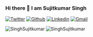 
### Hi there 👋 I am Sujitkumar Singh

<!--
**SinghSujitkumar/SinghSujitkumar** is a ✨ _special_ ✨ repository because its `README.md` (this file) appears on your GitHub profile.


- 🔭 I’m currently trying to solve problems pythonically!
- 🌱 I’m currently learning Data Science
- 💬 Ask me about Python

-->


[![Twitter](https://img.shields.io/badge/-Twitter-blue?&logo=Github&logoColor=wh)](https://twitter.com/sujitsofficial)
[![Github](https://img.shields.io/badge/-Github-000?&logo=Github&logoColor=white)](https://github.com/SinghSujitkumar)
[![Linkedin](https://img.shields.io/badge/-LinkedIn-blue?&logo=Linkedin&logoColor=white)](linkedin.com/in/sujitkumar-singh-747840171)
[![Gmail](https://img.shields.io/badge/-Gmail-c14438?&logo=Gmail&logoColor=white)](mailto:sujitkumarsingh3017@gmail.com)


<img align="left" src="https://github-readme-stats.vercel.app/api/top-langs/?username=SinghSujitkumar&layout=compact&hide=html&theme=blue-green" alt="SinghSujitkumar" />

<img align="left" src="https://github-readme-stats.vercel.app/api?username=SinghSujitkumar&show_icons=true&theme=blue-green" alt="SinghSujitkumar" />

